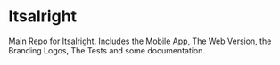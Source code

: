 # Itsalright
Main Repo for Itsalright. Includes the Mobile App, The Web Version, the Branding Logos, The Tests and some documentation.